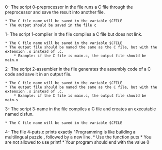 0- The script 0-preprocessor in the file runs a C file through the preprocessor and save the result into another file.

	* The C file name will be saved in the variable $CFILE
	* The output should be saved in the file c

1- The script 1-compiler in the file compiles a C file but does not link.

	* The C file name will be saved in the variable $CFILE
	* The output file should be named the same as the C file, but with the extension .o instead of .c.
		* Example: if the C file is main.c, the output file should be main.o

2- The script 2-assembler in the file generates the assembly code of a C code and save it in an output file.

	* The C file name will be saved in the variable $CFILE
	* The output file should be named the same as the C file, but with the extension .s instead of .c.
		* Example: if the C file is main.c, the output file should be main.s

3- The script 3-name in the file compiles a C file and creates an executable named cisfun.

	* The C file name will be saved in the variable $CFILE

4- The file 4-puts.c prints exactly "Programming is like building a multilingual puzzle , followed by a new line.
	* Use the function puts
	* You are not allowed to use printf
	* Your program should end with the value 0


